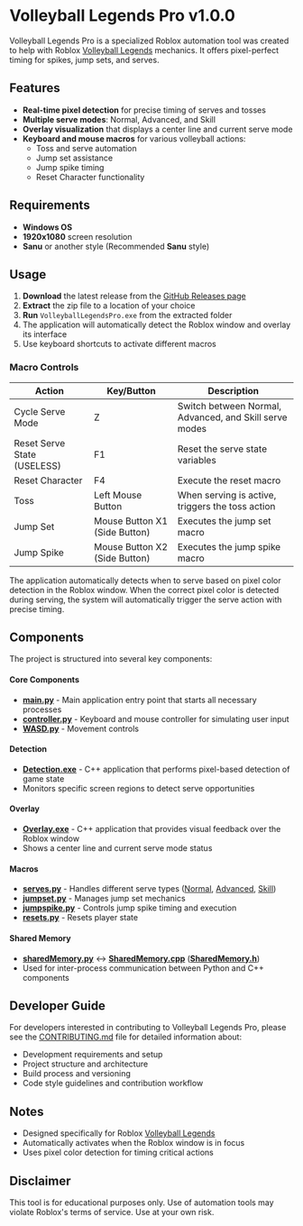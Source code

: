 # Volleyball Legends Pro v1.0.0

Volleyball Legends Pro is a specialized Roblox automation tool was created to help with Roblox [Volleyball Legends](https://www.roblox.com/games/73956553001240/Volleyball-Legends) mechanics. It offers pixel-perfect timing for spikes, jump sets, and serves.

## Features

- **Real-time pixel detection** for precise timing of serves and tosses
- **Multiple serve modes**: Normal, Advanced, and Skill
- **Overlay visualization** that displays a center line and current serve mode
- **Keyboard and mouse macros** for various volleyball actions:
  - Toss and serve automation
  - Jump set assistance
  - Jump spike timing
  - Reset Character functionality

## Requirements

- **Windows OS**
- **1920x1080** screen resolution
- **Sanu** or another style (Recommended **Sanu** style)

## Usage

1. **Download** the latest release from the [GitHub Releases page](https://github.com/wuw-shz/Volleyball-Legends-Pro/releases)
2. **Extract** the zip file to a location of your choice
3. **Run** `VolleyballLegendsPro.exe` from the extracted folder
4. The application will automatically detect the Roblox window and overlay its interface
5. Use keyboard shortcuts to activate different macros

### Macro Controls

| Action | Key/Button | Description |
|--------|------------|-------------|
| Cycle Serve Mode | Z | Switch between Normal, Advanced, and Skill serve modes |
| Reset Serve State (USELESS) | F1 | Reset the serve state variables |
| Reset Character | F4 | Execute the reset macro |
| Toss | Left Mouse Button | When serving is active, triggers the toss action |
| Jump Set | Mouse Button X1 (Side Button) | Executes the jump set macro |
| Jump Spike | Mouse Button X2 (Side Button) | Executes the jump spike macro |

The application automatically detects when to serve based on pixel color detection in the Roblox window. When the correct pixel color is detected during serving, the system will automatically trigger the serve action with precise timing.

## Components

The project is structured into several key components:

#### Core Components
- [**main.py**](./main.py) - Main application entry point that starts all necessary processes
- [**controller.py**](./controller.py) - Keyboard and mouse controller for simulating user input
- [**WASD.py**](./WASD.py) - Movement controls

#### Detection
- [**Detection.exe**](./src/detection/) - C++ application that performs pixel-based detection of game state
- Monitors specific screen regions to detect serve opportunities

#### Overlay
- [**Overlay.exe**](./src/overlay/) - C++ application that provides visual feedback over the Roblox window
- Shows a center line and current serve mode status

#### Macros
- [**serves.py**](./src/macros/serves.py) - Handles different serve types ([Normal](./src/macros/serve/normal.py), [Advanced](./src/macros/serve/advanced.py), [Skill](./src/macros/serve/skill.py))
- [**jumpset.py**](./src/macros/jumpset.py) - Manages jump set mechanics
- [**jumpspike.py**](./src/macros/jumpspike.py) - Controls jump spike timing and execution
- [**resets.py**](./src/macros//resets.py) - Resets player state

#### Shared Memory
- [**sharedMemory.py**](./src/sharedMemory/SharedMemory.py) <-> [**SharedMemory.cpp**](./src/sharedMemory/SharedMemory.cpp) ([**SharedMemory.h**](./src/sharedMemory/SharedMemory.h))
- Used for inter-process communication between Python and C++ components

## Developer Guide

For developers interested in contributing to Volleyball Legends Pro, please see the [CONTRIBUTING.md](./CONTRIBUTING.md) file for detailed information about:

- Development requirements and setup
- Project structure and architecture
- Build process and versioning
- Code style guidelines and contribution workflow

## Notes

- Designed specifically for Roblox [Volleyball Legends](https://www.roblox.com/games/73956553001240/Volleyball-Legends)
- Automatically activates when the Roblox window is in focus
- Uses pixel color detection for timing critical actions

## Disclaimer

This tool is for educational purposes only. Use of automation tools may violate Roblox's terms of service. Use at your own risk. 